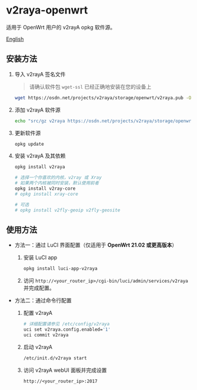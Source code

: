 # v2raya-openwrt

适用于 OpenWrt 用户的 v2rayA opkg 软件源。

[English](README.md)

## 安装方法

1. 导入 v2rayA 签名文件

   > 请确认软件包 `wget-ssl` 已经正确地安装在您的设备上

   ```sh
   wget https://osdn.net/projects/v2raya/storage/openwrt/v2raya.pub -O /etc/opkg/keys/94cc2a834fb0aa03
   ```

2. 添加 v2rayA 软件源

   ```sh
   echo "src/gz v2raya https://osdn.net/projects/v2raya/storage/openwrt/$(. /etc/openwrt_release && echo "$DISTRIB_ARCH")" | tee -a "/etc/opkg/customfeeds.conf"
   ```

3. 更新软件源

   ```sh
   opkg update
   ```

4. 安装 v2rayA 及其依赖

   ```sh
   opkg install v2raya

   # 选择一个你喜欢的内核，v2ray 或 Xray
   # 如果两个内核被同时安装，默认使用前者
   opkg install v2ray-core
   # opkg install xray-core

   # 可选
   # opkg install v2fly-geoip v2fly-geosite
   ```

## 使用方法

- 方法一：通过 LuCI 界面配置（仅适用于 __OpenWrt 21.02 或更高版本__）

   1. 安装 LuCI app
      ```sh
      opkg install luci-app-v2raya
      ```

   2. 访问 `http://<your_router_ip>/cgi-bin/luci/admin/services/v2raya` 并完成配置。

- 方法二：通过命令行配置

   1. 配置 v2rayA

      ```sh
      # 详细配置请参见 /etc/config/v2raya
      uci set v2raya.config.enabled='1'
      uci commit v2raya
      ```

   2. 启动 v2rayA

      ```sh
      /etc/init.d/v2raya start
      ```

   3. 访问 v2rayA webUI 面板并完成设置

      `http://<your_router_ip>:2017`
